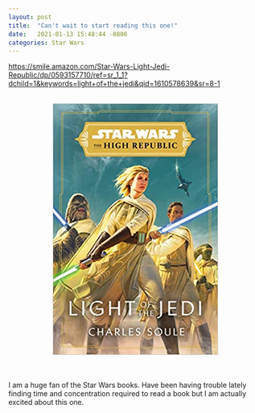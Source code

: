 ```yaml
---
layout: post
title:  "Can't wait to start reading this one!"
date:   2021-01-13 15:48:44 -0800
categories: Star Wars
---
```


<a href="https://smile.amazon.com/Star-Wars-Light-Jedi-Republic/dp/0593157710/ref=sr_1_1?dchild=1&keywords=light+of+the+jedi&qid=1610578639&sr=8-1">https://smile.amazon.com/Star-Wars-Light-Jedi-Republic/dp/0593157710/ref=sr_1_1?dchild=1&keywords=light+of+the+jedi&qid=1610578639&sr=8-1</a>
<br><br>
<div style="text-align: center;">
<img src="/images/light-of-the-jedi.jpg" width="329" height="499" alt="">
</div><br><br>

I am a huge fan of the Star Wars books. Have been having trouble lately finding time and concentration required
to read a book but I am actually excited about this one. 

 
